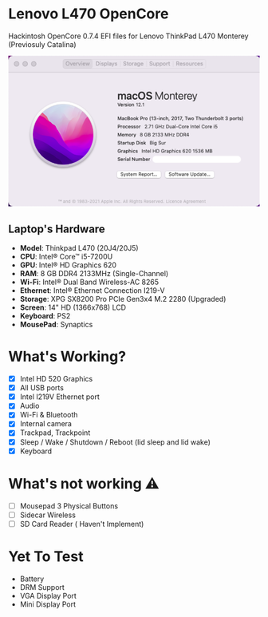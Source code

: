 # Lenovo L470 OpenCore
Hackintosh OpenCore 0.7.4 EFI files for Lenovo ThinkPad L470 Monterey (Previosuly Catalina)

![L470](Image/SystemInfo.png)

## Laptop's Hardware
- <b>Model</b>: Thinkpad L470 (20J4/20J5)
- <b>CPU</b>: Intel® Core™ i5-7200U
- <b>GPU</b>: Intel® HD Graphics 620
- <b>RAM</b>: 8 GB DDR4 2133MHz (Single-Channel)
- <b>Wi-Fi</b>: Intel® Dual Band Wireless-AC 8265
- <b>Ethernet</b>: Intel® Ethernet Connection I219-V
- <b>Storage</b>: XPG SX8200 Pro PCIe Gen3x4 M.2 2280 (Upgraded)
- <b>Screen</b>: 14" HD (1366x768) LCD
- <b>Keyboard</b>: PS2 
- <b>MousePad</b>: Synaptics

# What's Working?
- [x] Intel HD 520 Graphics
- [x] All USB ports
- [x] Intel I219V Ethernet port
- [x] Audio
- [x] Wi-Fi & Bluetooth
- [x] Internal camera
- [x] Trackpad, Trackpoint
- [x] Sleep / Wake / Shutdown / Reboot (lid sleep and lid wake)
- [x] Keyboard

# What's not working ⚠️
- [ ] Mousepad 3 Physical Buttons
- [ ] Sidecar Wireless
- [ ] SD Card Reader ( Haven't Implement)

# Yet To Test
- Battery
- DRM Support
- VGA Display Port
- Mini Display Port
